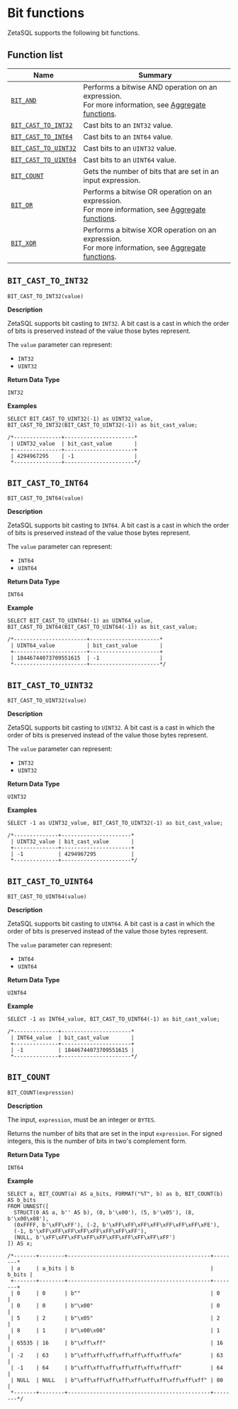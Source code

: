 

<!-- mdlint off(WHITESPACE_LINE_LENGTH) -->

# Bit functions

ZetaSQL supports the following bit functions.

## Function list

<table>
  <thead>
    <tr>
      <th>Name</th>
      <th>Summary</th>
    </tr>
  </thead>
  <tbody>

<tr>
  <td><a href="https://github.com/google/zetasql/blob/master/docs/aggregate_functions.md#bit_and"><code>BIT_AND</code></a>
</td>
  <td>
    Performs a bitwise AND operation on an expression.
    <br>For more information, see <a href="https://github.com/google/zetasql/blob/master/docs/aggregate_functions.md">Aggregate functions</a>.

  </td>
</tr>

<tr>
  <td><a href="https://github.com/google/zetasql/blob/master/docs/bit_functions.md#bit_cast_to_int32"><code>BIT_CAST_TO_INT32</code></a>
</td>
  <td>
    Cast bits to an <code>INT32</code> value.
    
  </td>
</tr>

<tr>
  <td><a href="https://github.com/google/zetasql/blob/master/docs/bit_functions.md#bit_cast_to_int64"><code>BIT_CAST_TO_INT64</code></a>
</td>
  <td>
    Cast bits to an <code>INT64</code> value.
    
  </td>
</tr>

<tr>
  <td><a href="https://github.com/google/zetasql/blob/master/docs/bit_functions.md#bit_cast_to_uint32"><code>BIT_CAST_TO_UINT32</code></a>
</td>
  <td>
    Cast bits to an <code>UINT32</code> value.
    
  </td>
</tr>

<tr>
  <td><a href="https://github.com/google/zetasql/blob/master/docs/bit_functions.md#bit_cast_to_uint64"><code>BIT_CAST_TO_UINT64</code></a>
</td>
  <td>
    Cast bits to an <code>UINT64</code> value.
    
  </td>
</tr>

<tr>
  <td><a href="https://github.com/google/zetasql/blob/master/docs/bit_functions.md#bit_count"><code>BIT_COUNT</code></a>
</td>
  <td>
    Gets the number of bits that are set in an input expression.
  </td>
</tr>

<tr>
  <td><a href="https://github.com/google/zetasql/blob/master/docs/aggregate_functions.md#bit_or"><code>BIT_OR</code></a>
</td>
  <td>
    Performs a bitwise OR operation on an expression.
    <br>For more information, see <a href="https://github.com/google/zetasql/blob/master/docs/aggregate_functions.md">Aggregate functions</a>.

  </td>
</tr>

<tr>
  <td><a href="https://github.com/google/zetasql/blob/master/docs/aggregate_functions.md#bit_xor"><code>BIT_XOR</code></a>
</td>
  <td>
    Performs a bitwise XOR operation on an expression.
    <br>For more information, see <a href="https://github.com/google/zetasql/blob/master/docs/aggregate_functions.md">Aggregate functions</a>.

  </td>
</tr>

  </tbody>
</table>

## `BIT_CAST_TO_INT32`

```zetasql
BIT_CAST_TO_INT32(value)
```

**Description**

ZetaSQL supports bit casting to `INT32`. A bit
cast is a cast in which the order of bits is preserved instead of the value
those bytes represent.

The `value` parameter can represent:

+ `INT32`
+ `UINT32`

**Return Data Type**

`INT32`

**Examples**

```zetasql
SELECT BIT_CAST_TO_UINT32(-1) as UINT32_value, BIT_CAST_TO_INT32(BIT_CAST_TO_UINT32(-1)) as bit_cast_value;

/*---------------+----------------------*
 | UINT32_value  | bit_cast_value       |
 +---------------+----------------------+
 | 4294967295    | -1                   |
 *---------------+----------------------*/
```

## `BIT_CAST_TO_INT64`

```zetasql
BIT_CAST_TO_INT64(value)
```

**Description**

ZetaSQL supports bit casting to `INT64`. A bit
cast is a cast in which the order of bits is preserved instead of the value
those bytes represent.

The `value` parameter can represent:

+ `INT64`
+ `UINT64`

**Return Data Type**

`INT64`

**Example**

```zetasql
SELECT BIT_CAST_TO_UINT64(-1) as UINT64_value, BIT_CAST_TO_INT64(BIT_CAST_TO_UINT64(-1)) as bit_cast_value;

/*-----------------------+----------------------*
 | UINT64_value          | bit_cast_value       |
 +-----------------------+----------------------+
 | 18446744073709551615  | -1                   |
 *-----------------------+----------------------*/
```

## `BIT_CAST_TO_UINT32`

```zetasql
BIT_CAST_TO_UINT32(value)
```

**Description**

ZetaSQL supports bit casting to `UINT32`. A bit
cast is a cast in which the order of bits is preserved instead of the value
those bytes represent.

The `value` parameter can represent:

+ `INT32`
+ `UINT32`

**Return Data Type**

`UINT32`

**Examples**

```zetasql
SELECT -1 as UINT32_value, BIT_CAST_TO_UINT32(-1) as bit_cast_value;

/*--------------+----------------------*
 | UINT32_value | bit_cast_value       |
 +--------------+----------------------+
 | -1           | 4294967295           |
 *--------------+----------------------*/
```

## `BIT_CAST_TO_UINT64`

```zetasql
BIT_CAST_TO_UINT64(value)
```

**Description**

ZetaSQL supports bit casting to `UINT64`. A bit
cast is a cast in which the order of bits is preserved instead of the value
those bytes represent.

The `value` parameter can represent:

+ `INT64`
+ `UINT64`

**Return Data Type**

`UINT64`

**Example**

```zetasql
SELECT -1 as INT64_value, BIT_CAST_TO_UINT64(-1) as bit_cast_value;

/*--------------+----------------------*
 | INT64_value  | bit_cast_value       |
 +--------------+----------------------+
 | -1           | 18446744073709551615 |
 *--------------+----------------------*/
```

## `BIT_COUNT`

```zetasql
BIT_COUNT(expression)
```

**Description**

The input, `expression`, must be an
integer or `BYTES`.

Returns the number of bits that are set in the input `expression`.
For signed integers, this is the number of bits in two's complement form.

**Return Data Type**

`INT64`

**Example**

```zetasql
SELECT a, BIT_COUNT(a) AS a_bits, FORMAT("%T", b) as b, BIT_COUNT(b) AS b_bits
FROM UNNEST([
  STRUCT(0 AS a, b'' AS b), (0, b'\x00'), (5, b'\x05'), (8, b'\x00\x08'),
  (0xFFFF, b'\xFF\xFF'), (-2, b'\xFF\xFF\xFF\xFF\xFF\xFF\xFF\xFE'),
  (-1, b'\xFF\xFF\xFF\xFF\xFF\xFF\xFF\xFF'),
  (NULL, b'\xFF\xFF\xFF\xFF\xFF\xFF\xFF\xFF\xFF\xFF')
]) AS x;

/*-------+--------+---------------------------------------------+--------*
 | a     | a_bits | b                                           | b_bits |
 +-------+--------+---------------------------------------------+--------+
 | 0     | 0      | b""                                         | 0      |
 | 0     | 0      | b"\x00"                                     | 0      |
 | 5     | 2      | b"\x05"                                     | 2      |
 | 8     | 1      | b"\x00\x08"                                 | 1      |
 | 65535 | 16     | b"\xff\xff"                                 | 16     |
 | -2    | 63     | b"\xff\xff\xff\xff\xff\xff\xff\xfe"         | 63     |
 | -1    | 64     | b"\xff\xff\xff\xff\xff\xff\xff\xff"         | 64     |
 | NULL  | NULL   | b"\xff\xff\xff\xff\xff\xff\xff\xff\xff\xff" | 80     |
 *-------+--------+---------------------------------------------+--------*/
```

